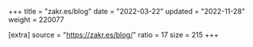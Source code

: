 +++
title = "zakr.es/blog"
date = "2022-03-22"
updated = "2022-11-28"
weight = 220077

[extra]
source = "https://zakr.es/blog/"
ratio = 17
size = 215
+++
